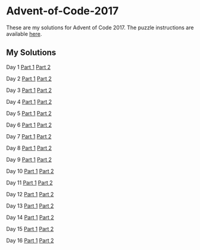 # Advent-of-Code-2017
These are my solutions for Advent of Code 2017.
The puzzle instructions are available [here](https://adventofcode.com/2017).

## My Solutions ##

Day 1   [Part 1](https://github.com/markdisler/Advent-of-Code-2017/blob/master/Day1-1.py)    [Part 2](https://github.com/markdisler/Advent-of-Code-2017/blob/master/Day1-2.py)

Day 2   [Part 1](https://github.com/markdisler/Advent-of-Code-2017/blob/master/Day2-1.py)    [Part 2](https://github.com/markdisler/Advent-of-Code-2017/blob/master/Day2-2.py)

Day 3   [Part 1](https://github.com/markdisler/Advent-of-Code-2017/blob/master/Day3-1.py)    [Part 2](https://github.com/markdisler/Advent-of-Code-2017/blob/master/Day3-2.py)

Day 4   [Part 1](https://github.com/markdisler/Advent-of-Code-2017/blob/master/Day4-1.py)    [Part 2](https://github.com/markdisler/Advent-of-Code-2017/blob/master/Day4-2.py)

Day 5   [Part 1](https://github.com/markdisler/Advent-of-Code-2017/blob/master/Day5-1.py)    [Part 2](https://github.com/markdisler/Advent-of-Code-2017/blob/master/Day5-2.py)

Day 6   [Part 1](https://github.com/markdisler/Advent-of-Code-2017/blob/master/Day6-1.py)    [Part 2](https://github.com/markdisler/Advent-of-Code-2017/blob/master/Day6-2.py)

Day 7   [Part 1](https://github.com/markdisler/Advent-of-Code-2017/blob/master/Day7-1.py)    [Part 2](https://github.com/markdisler/Advent-of-Code-2017/blob/master/Day7-2.py)

Day 8   [Part 1](https://github.com/markdisler/Advent-of-Code-2017/blob/master/Day8-1.py)    [Part 2](https://github.com/markdisler/Advent-of-Code-2017/blob/master/Day8-2.py)

Day 9   [Part 1](https://github.com/markdisler/Advent-of-Code-2017/blob/master/Day9-1.py)    [Part 2](https://github.com/markdisler/Advent-of-Code-2017/blob/master/Day9-2.py)

Day 10   [Part 1](https://github.com/markdisler/Advent-of-Code-2017/blob/master/Day10-1.py)    [Part 2](https://github.com/markdisler/Advent-of-Code-2017/blob/master/Day10-2.py)

Day 11   [Part 1](https://github.com/markdisler/Advent-of-Code-2017/blob/master/Day11-1.py)    [Part 2](https://github.com/markdisler/Advent-of-Code-2017/blob/master/Day11-2.py)

Day 12   [Part 1](https://github.com/markdisler/Advent-of-Code-2017/blob/master/Day12-1.py)    [Part 2](https://github.com/markdisler/Advent-of-Code-2017/blob/master/Day12-2.py)

Day 13   [Part 1](https://github.com/markdisler/Advent-of-Code-2017/blob/master/Day13-1.py)    [Part 2](https://github.com/markdisler/Advent-of-Code-2017/blob/master/Day13-2.py)

Day 14   [Part 1](https://github.com/markdisler/Advent-of-Code-2017/blob/master/Day14-1.py)    [Part 2](https://github.com/markdisler/Advent-of-Code-2017/blob/master/Day14-2.py)

Day 15   [Part 1](https://github.com/markdisler/Advent-of-Code-2017/blob/master/Day15-1.py)    [Part 2](https://github.com/markdisler/Advent-of-Code-2017/blob/master/Day15-2.py)

Day 16   [Part 1](https://github.com/markdisler/Advent-of-Code-2017/blob/master/Day16-1.py)    [Part 2](https://github.com/markdisler/Advent-of-Code-2017/blob/master/Day16-2.py)
